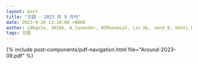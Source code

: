```yaml
---
layout: post
title: "方圆 - 2023 年 9 月刊"
date: 2023-9-20 13:10:00 +0800
author: 24Kgule, 30266, A_lavender, BCMonomial, Lin_HL, send_9, Venti_Lynn
tags: 方圆
---
```


{% include post-components/pdf-navigation.html file="Around-2023-09.pdf" %}